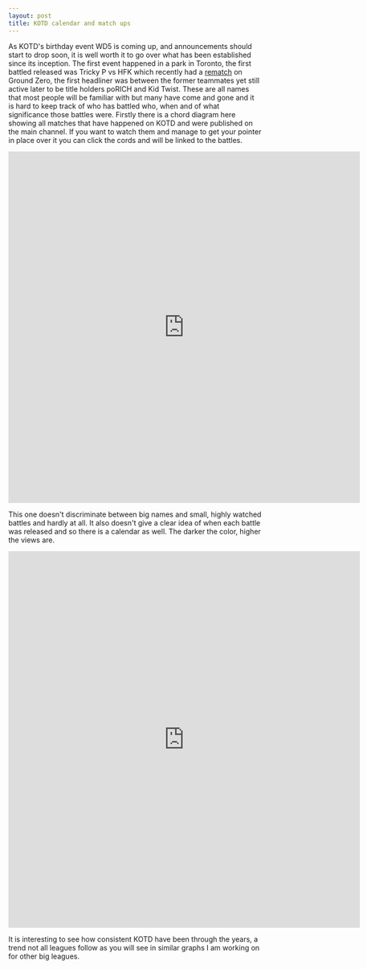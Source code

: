 ```yaml
---
layout: post
title: KOTD calendar and match ups
---
```


As KOTD's birthday event WD5 is coming up, and announcements should start to drop soon, it is well worth it to go over what has been established since its inception. The first event happened in a park in Toronto, the first battled released was Tricky P vs HFK which recently had a [rematch](https://www.youtube.com/watch?v=VTlamYIQvbg) on Ground Zero, the first headliner was between the former teammates yet still active later to be title holders poRICH and Kid Twist. These are all names that most people will be familiar with but many have come and gone and it is hard to keep track of who has battled who, when and of what significance those battles were. Firstly there is a chord diagram here showing all matches that have happened on KOTD and were published on the main channel. If you want to watch them and manage to get your pointer in place over it you can click the cords and will be linked to the battles.

<iframe src="http://hjonasson.github.io/kotdchord/" frameborder="0" width="700" height="700" scrolling="no"></iframe>

This one doesn't discriminate between big names and small, highly watched battles and hardly at all. It also doesn't give a clear idea of when each battle was released and so there is a calendar as well. The darker the color, higher the views are. 

<iframe src="http://hjonasson.github.io/kotdcalendar/" frameborder="0" width="700" height="750" scrolling="no"></iframe>

It is interesting to see how consistent KOTD have been through the years, a trend not all leagues follow as you will see in similar graphs I am working on for other big leagues.
